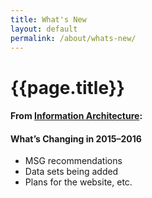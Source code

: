 ```yaml
---
title: What's New
layout: default
permalink: /about/whats-new/
---
```


<div class="container-outer container-padded">

  <h1>{{page.title}}</h1>
  <h4>From <a href="https://github.com/18F/doi-extractives-data/wiki/Information-Architecture">Information Architecture</a>:</h4>
  <h4>
    What’s Changing in 2015–2016
  </h4>
  <ul class="list-bullet">
  	<li>MSG recommendations</li>
		<li>Data sets being added</li>
		<li>Plans for the website, etc.</li>
  </ul>
</div>


